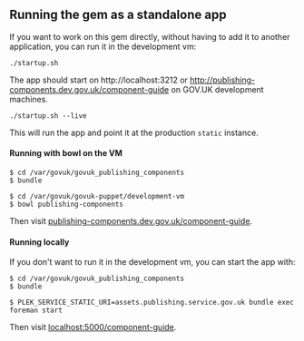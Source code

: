 ## Running the gem as a standalone app

If you want to work on this gem directly, without having to add it to another
application, you can run it in the development vm:

```
./startup.sh
```

The app should start on http://localhost:3212 or http://publishing-components.dev.gov.uk/component-guide on GOV.UK development machines.

```
./startup.sh --live
```

This will run the app and point it at the production `static` instance.

#### Running with bowl on the VM

```
$ cd /var/govuk/govuk_publishing_components
$ bundle

$ cd /var/govuk/govuk-puppet/development-vm
$ bowl publishing-components
```

Then visit [publishing-components.dev.gov.uk/component-guide](http://publishing-components.dev.gov.uk/component-guide).

#### Running locally

If you don't want to run it in the development vm, you can start the app with:

```
$ cd /var/govuk/govuk_publishing_components
$ bundle

$ PLEK_SERVICE_STATIC_URI=assets.publishing.service.gov.uk bundle exec foreman start
```

Then visit [localhost:5000/component-guide](http://localhost:5000/component-guide).
